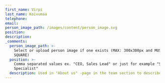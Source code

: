 ```yaml
---
first_name: Virpi
last_name: Koivumaa
telephone:
email:
person_image_path: /images/content/person_image.svg
position:
description:
_comments:
  person_image_path: >-
    Select or upload person image if one exists (MAX: 300x300px and MUST BE
    SQUARE)
  position: >-
    Comma separated values ex. "CEO, Sales Lead" or just for example "Software
    Specialist"
  description: Used in "About us" -page in the team section to describe the employee.
---
```


